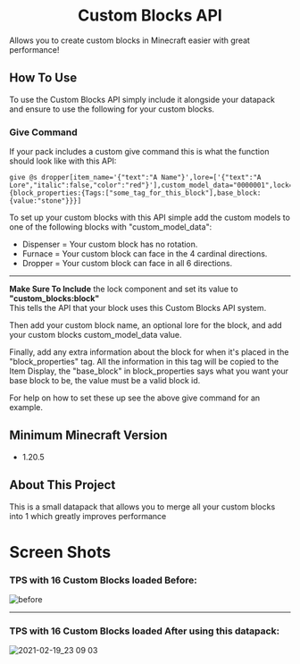 <h1 align="center">Custom Blocks API</h1>

  Allows you to create custom blocks in Minecraft easier with great performance!

## How To Use
To use the Custom Blocks API simply include it alongside your datapack and ensure to use the following for your custom blocks.

### Give Command
If your pack includes a custom give command this is what the function should look like with this API:
```mcfunction
give @s dropper[item_name='{"text":"A Name"}',lore=['{"text":"A Lore","italic":false,"color":"red"}'],custom_model_data="0000001",lock="custom_blocks:block",custom_data={block_properties:{Tags:["some_tag_for_this_block"],base_block:{value:"stone"}}}]
```

To set up your custom blocks with this API simple add the custom models to one of the following blocks with "custom_model_data":

* Dispenser = Your custom block has no rotation.
* Furnace = Your custom block can face in the 4 cardinal directions.
* Dropper = Your custom block can face in all 6 directions.

<hr>

<b>Make Sure To Include</b> the lock component and set its value to <b>"custom_blocks:block"</b><br>
This tells the API that your block uses this Custom Blocks API system.

Then add your custom block name, an optional lore for the block, and add your custom blocks custom_model_data value.

Finally, add any extra information about the block for when it's placed in the "block_properties" tag. All the information in this tag will be copied to the Item Display, the "base_block" in block_properties says what you want your base block to be, the value must be a valid block id.

For help on how to set these up see the above give command for an example.

## Minimum Minecraft Version

* 1.20.5

## About This Project

This is a small datapack that allows you to merge all your custom blocks into 1 which greatly improves performance

# Screen Shots

### TPS with 16 Custom Blocks loaded Before:
![before](https://user-images.githubusercontent.com/18742837/108583496-b14ae780-7331-11eb-8714-2c579de636e3.png)

<hr>

### TPS with 16 Custom Blocks loaded After using this datapack:
![2021-02-19_23 09 03](https://user-images.githubusercontent.com/18742837/108583497-b445d800-7331-11eb-883c-6cede3e5ec75.png)
